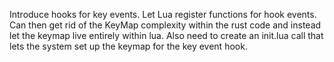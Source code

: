Introduce hooks for key events. Let Lua register functions for
hook events. Can then get rid of the KeyMap complexity within
the rust code and instead let the keymap live entirely within
lua. Also need to create an init.lua call that lets the system
set up the keymap for the key event hook.

